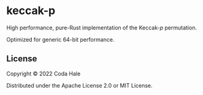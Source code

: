 # keccak-p

High performance, pure-Rust implementation of the Keccak-_p_ permutation.

Optimized for generic 64-bit performance.

## License

Copyright © 2022 Coda Hale

Distributed under the Apache License 2.0 or MIT License.
